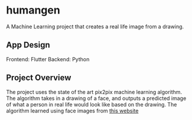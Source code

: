 # humangen

A Machine Learning project that creates a real life image from a drawing.

## App Design

Frontend: Flutter
Backend: Python

## Project Overview
The project uses the state of the art pix2pix machine learning algorithm. The algorithm takes in a drawing of a face, and outputs a predicted image of what a person in real life would look like based on the drawing. The algorithm learned using face images from [this website](generated.photo)


